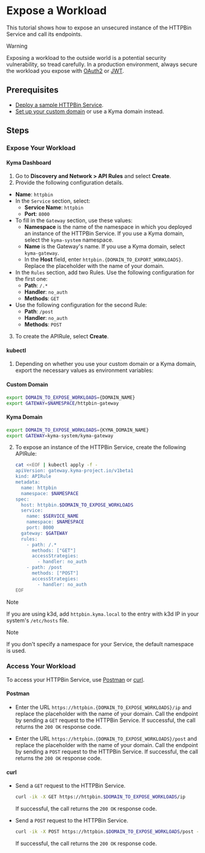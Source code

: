 # Expose a Workload

This tutorial shows how to expose an unsecured instance of the HTTPBin Service and call its endpoints.

> [!WARNING]
>  Exposing a workload to the outside world is a potential security vulnerability, so tread carefully. In a production environment, always secure the workload you expose with [OAuth2](../01-50-expose-and-secure-a-workload/01-50-expose-and-secure-workload-oauth2.md) or [JWT](../01-50-expose-and-secure-a-workload/01-52-expose-and-secure-workload-jwt.md).

## Prerequisites

* [Deploy a sample HTTPBin Service](../01-00-create-workload.md).
* [Set up your custom domain](../01-10-setup-custom-domain-for-workload.md) or use a Kyma domain instead.

## Steps

### Expose Your Workload

<!-- tabs:start -->
#### **Kyma Dashboard**

1. Go to **Discovery and Network > API Rules** and select **Create**.
2. Provide the following configuration details.
  - **Name**: `httpbin`
  - In the `Service` section, select:
    - **Service Name**: `httpbin`
    - **Port**: `8000`
  - To fill in the `Gateway` section, use these values:
    - **Namespace** is the name of the namespace in which you deployed an instance of the HTTPBin Service. If you use a Kyma domain, select the `kyma-system` namespace.
    - **Name** is the Gateway's name. If you use a Kyma domain, select `kyma-gateway`.
    - In the **Host** field, enter `httpbin.{DOMAIN_TO_EXPORT_WORKLOADS}`. Replace the placeholder with the name of your domain.
  - In the `Rules` section, add two Rules. Use the following configuration for the first one:
    - **Path**: `/.*`
    - **Handler**: `no_auth`
    - **Methods**: `GET`
  - Use the following configuration for the second Rule:
    - **Path**: `/post`
    - **Handler**: `no_auth`
    - **Methods**: `POST`

3. To create the APIRule, select **Create**.

#### **kubectl**

1. Depending on whether you use your custom domain or a Kyma domain, export the necessary values as environment variables:

  <!-- tabs:start -->
  #### **Custom Domain**

  ```bash
  export DOMAIN_TO_EXPOSE_WORKLOADS={DOMAIN_NAME}
  export GATEWAY=$NAMESPACE/httpbin-gateway
  ```
  #### **Kyma Domain**

  ```bash
  export DOMAIN_TO_EXPOSE_WORKLOADS={KYMA_DOMAIN_NAME}
  export GATEWAY=kyma-system/kyma-gateway
  ```
  <!-- tabs:end -->

2. To expose an instance of the HTTPBin Service, create the following APIRule:

    ```bash
    cat <<EOF | kubectl apply -f -
    apiVersion: gateway.kyma-project.io/v1beta1
    kind: APIRule
    metadata:
      name: httpbin
      namespace: $NAMESPACE
    spec:
      host: httpbin.$DOMAIN_TO_EXPOSE_WORKLOADS
      service:
        name: $SERVICE_NAME
        namespace: $NAMESPACE
        port: 8000
      gateway: $GATEWAY
      rules:
        - path: /.*
          methods: ["GET"]
          accessStrategies:
            - handler: no_auth
        - path: /post
          methods: ["POST"]
          accessStrategies:
            - handler: no_auth
    EOF
    ```

<!-- tabs:end -->
> [!NOTE]
> If you are using k3d, add `httpbin.kyma.local` to the entry with k3d IP in your system's `/etc/hosts` file.

> [!NOTE]
> If you don't specify a namespace for your Service, the default namespace is used.

### Access Your Workload

To access your HTTPBin Service, use [Postman](https://www.postman.com) or [curl](https://curl.se).

<!-- tabs:start -->
#### **Postman**

- Enter the URL `https://httpbin.{DOMAIN_TO_EXPOSE_WORKLOADS}/ip` and replace the placeholder with the name of your domain. Call the endpoint by sending a `GET` request to the HTTPBin Service. If successful, the call returns the `200 OK` response code.

- Enter the URL `https://httpbin.{DOMAIN_TO_EXPOSE_WORKLOADS}/post` and replace the placeholder with the name of your domain. Call the endpoint by sending a `POST` request to the HTTPBin Service. If successful, the call returns the `200 OK` response code.

#### **curl**

- Send a `GET` request to the HTTPBin Service.

  ```bash
  curl -ik -X GET https://httpbin.$DOMAIN_TO_EXPOSE_WORKLOADS/ip
  ```
  If successful, the call returns the `200 OK` response code.

- Send a `POST` request to the HTTPBin Service.

  ```bash
  curl -ik -X POST https://httpbin.$DOMAIN_TO_EXPOSE_WORKLOADS/post -d "test data"
  ```
  If successful, the call returns the `200 OK` response code.

<!-- tabs:end -->